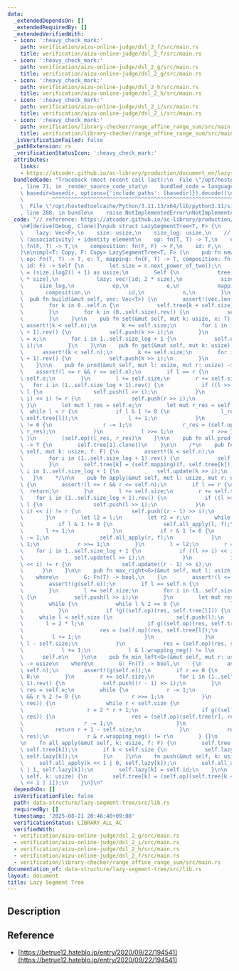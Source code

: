 ```yaml
---
data:
  _extendedDependsOn: []
  _extendedRequiredBy: []
  _extendedVerifiedWith:
  - icon: ':heavy_check_mark:'
    path: verification/aizu-online-judge/dsl_2_f/src/main.rs
    title: verification/aizu-online-judge/dsl_2_f/src/main.rs
  - icon: ':heavy_check_mark:'
    path: verification/aizu-online-judge/dsl_2_g/src/main.rs
    title: verification/aizu-online-judge/dsl_2_g/src/main.rs
  - icon: ':heavy_check_mark:'
    path: verification/aizu-online-judge/dsl_2_h/src/main.rs
    title: verification/aizu-online-judge/dsl_2_h/src/main.rs
  - icon: ':heavy_check_mark:'
    path: verification/aizu-online-judge/dsl_2_i/src/main.rs
    title: verification/aizu-online-judge/dsl_2_i/src/main.rs
  - icon: ':heavy_check_mark:'
    path: verification/library-checker/range_affine_range_sum/src/main.rs
    title: verification/library-checker/range_affine_range_sum/src/main.rs
  _isVerificationFailed: false
  _pathExtension: rs
  _verificationStatusIcon: ':heavy_check_mark:'
  attributes:
    links:
    - https://atcoder.github.io/ac-library/production/document_en/lazysegtree.html
  bundledCode: "Traceback (most recent call last):\n  File \"/opt/hostedtoolcache/Python/3.11.13/x64/lib/python3.11/site-packages/onlinejudge_verify/documentation/build.py\"\
    , line 71, in _render_source_code_stat\n    bundled_code = language.bundle(stat.path,\
    \ basedir=basedir, options={'include_paths': [basedir]}).decode()\n          \
    \         ^^^^^^^^^^^^^^^^^^^^^^^^^^^^^^^^^^^^^^^^^^^^^^^^^^^^^^^^^^^^^^^^^^^^^^^^^^^^^^^^^\n\
    \  File \"/opt/hostedtoolcache/Python/3.11.13/x64/lib/python3.11/site-packages/onlinejudge_verify/languages/rust.py\"\
    , line 288, in bundle\n    raise NotImplementedError\nNotImplementedError\n"
  code: "// reference: https://atcoder.github.io/ac-library/production/document_en/lazysegtree.html\n\
    \n#[derive(Debug, Clone)]\npub struct LazySegmentTree<T, F> {\n    tree: Vec<T>,\n\
    \    lazy: Vec<F>,\n    size: usize,\n    size_log: usize,\n    // Monoids: operation\
    \ (associativity) + identity element\n    op: fn(T, T) -> T,\n    e: T,\n    mapping:\
    \ fn(F, T) -> T,\n    composition: fn(F, F) -> F,\n    id: F,\n    n: usize,\n\
    }\n\nimpl<T: Copy, F: Copy> LazySegmentTree<T, F> {\n    pub fn new(n: usize,\
    \ op: fn(T, T) -> T, e: T, mapping: fn(F, T) -> T, composition: fn(F, F) -> F,\
    \ id: F) -> Self {\n        let size = n.next_power_of_two();\n        let size_log\
    \ = (size.ilog2() + 1) as usize;\n        Self {\n            tree: vec![e; 2\
    \ * size],\n            lazy: vec![id; 2 * size],\n            size,\n       \
    \     size_log,\n            op,\n            e,\n            mapping,\n     \
    \       composition,\n            id,\n            n,\n        }\n    }\n\n  \
    \  pub fn build(&mut self, vec: Vec<T>) {\n        assert!(vec.len() == self.n);\n\
    \        for k in 0..self.n {\n            self.tree[k + self.size] = vec[k];\n\
    \        }\n        for k in (0..self.size).rev() {\n            self.update(k);\n\
    \        }\n    }\n\n    pub fn set(&mut self, mut k: usize, x: T) {\n       \
    \ assert!(k < self.n);\n        k += self.size;\n        for i in (1..self.size_log\
    \ + 1).rev() {\n            self.push(k >> i);\n        }\n        self.tree[k]\
    \ = x;\n        for i in 1..self.size_log + 1 {\n            self.update(k >>\
    \ i);\n        }\n    }\n\n    pub fn get(&mut self, mut k: usize) -> T {\n  \
    \      assert!(k < self.n);\n        k += self.size;\n        for i in (1..self.size_log\
    \ + 1).rev() {\n            self.push(k >> i);\n        }\n        self.tree[k].clone()\n\
    \    }\n\n    pub fn prod(&mut self, mut l: usize, mut r: usize) -> T {\n    \
    \    assert!(l <= r && r <= self.n);\n        if l == r {\n            return\
    \ self.e;\n        }\n        l += self.size;\n        r += self.size;\n     \
    \   for i in (1..self.size_log + 1).rev() {\n            if ((l >> i) << i) !=\
    \ l {\n                self.push(l >> i);\n            }\n            if ((r >>\
    \ i) << i) != r {\n                self.push(r >> i);\n            }\n       \
    \ }\n        let mut l_res = self.e;\n        let mut r_res = self.e;\n      \
    \  while l < r {\n            if l & 1 != 0 {\n                l_res = (self.op)(l_res,\
    \ self.tree[l]);\n                l += 1;\n            }\n            if r & 1\
    \ != 0 {\n                r -= 1;\n                r_res = (self.op)(self.tree[r],\
    \ r_res);\n            }\n            l >>= 1;\n            r >>= 1;\n       \
    \ }\n        (self.op)(l_res, r_res)\n    }\n\n    pub fn all_prod(&mut self)\
    \ -> T {\n        self.tree[1].clone()\n    }\n\n    /*\n    pub fn apply(&mut\
    \ self, mut k: usize, f: F) {\n        assert!(k < self.n);\n        k += self.size;\n\
    \        for i in (1..self.size_log + 1).rev() {\n            self.push(k >> i);\n\
    \        }\n        self.tree[k] = (self.mapping)(f, self.tree[k]);\n        for\
    \ i in 1..self.size_log + 1 {\n            self.update(k >> i);\n        }\n \
    \   }\n    */\n\n    pub fn apply(&mut self, mut l: usize, mut r: usize, f: F)\
    \ {\n        assert!(l <= r && r <= self.n);\n        if l == r {\n          \
    \  return;\n        }\n        l += self.size;\n        r += self.size;\n    \
    \    for i in (1..self.size_log + 1).rev() {\n            if ((l >> i) << i) !=\
    \ l {\n                self.push(l >> i);\n            }\n            if ((r >>\
    \ i) << i) != r {\n                self.push((r - 1) >> i);\n            }\n \
    \       }\n        let l2 = l;\n        let r2 = r;\n        while l < r {\n \
    \           if l & 1 != 0 {\n                self.all_apply(l, f);\n         \
    \       l += 1;\n            }\n            if r & 1 != 0 {\n                r\
    \ -= 1;\n                self.all_apply(r, f);\n            }\n            l >>=\
    \ 1;\n            r >>= 1;\n        }\n        l = l2;\n        r = r2;\n    \
    \    for i in 1..self.size_log + 1 {\n            if ((l >> i) << i) != l {\n\
    \                self.update(l >> i);\n            }\n            if ((r >> i)\
    \ << i) != r {\n                self.update((r - 1) >> i);\n            }\n  \
    \      }\n    }\n\n    pub fn max_right<G>(&mut self, mut l: usize, g: G) -> usize\n\
    \    where\n        G: Fn(T) -> bool,\n    {\n        assert!(l <= self.n);\n\
    \        assert!(g(self.e));\n        if l == self.n {\n            return self.n;\n\
    \        }\n        l += self.size;\n        for i in (1..self.size_log + 1).rev()\
    \ {\n            self.push(l >> i);\n        }\n        let mut res = self.e;\n\
    \        while {\n            while l % 2 == 0 {\n                l >>= 1;\n \
    \           }\n            if !g((self.op)(res, self.tree[l])) {\n           \
    \     while l < self.size {\n                    self.push(l);\n             \
    \       l = 2 * l;\n                    if g((self.op)(res, self.tree[l])) {\n\
    \                        res = (self.op)(res, self.tree[l]);\n               \
    \         l += 1;\n                    }\n                }\n                return\
    \ l - self.size;\n            }\n            res = (self.op)(res, self.tree[l]);\n\
    \            l += 1;\n            l & l.wrapping_neg() != l\n        } {}\n  \
    \      self.n\n    }\n\n    pub fn min_left<G>(&mut self, mut r: usize, g: G)\
    \ -> usize\n    where\n        G: Fn(T) -> bool,\n    {\n        assert!(r <=\
    \ self.n);\n        assert!(g(self.e));\n        if r == 0 {\n            return\
    \ 0;\n        }\n        r += self.size;\n        for i in (1..self.size_log +\
    \ 1).rev() {\n            self.push((r - 1) >> i);\n        }\n        let mut\
    \ res = self.e;\n        while {\n            r -= 1;\n            while r > 1\
    \ && r % 2 != 0 {\n                r >>= 1;\n            }\n            if !g((self.op)(self.tree[r],\
    \ res)) {\n                while r < self.size {\n                    self.push(r);\n\
    \                    r = 2 * r + 1;\n                    if g((self.op)(self.tree[r],\
    \ res)) {\n                        res = (self.op)(self.tree[r], res);\n     \
    \                   r -= 1;\n                    }\n                }\n      \
    \          return r + 1 - self.size;\n            }\n            res = (self.op)(self.tree[r],\
    \ res);\n            r & r.wrapping_neg() != r\n        } {}\n        0\n    }\n\
    \n    fn all_apply(&mut self, k: usize, f: F) {\n        self.tree[k] = (self.mapping)(f,\
    \ self.tree[k]);\n        if k < self.size {\n            self.lazy[k] = (self.composition)(f,\
    \ self.lazy[k]);\n        }\n    }\n\n    fn push(&mut self, k: usize) {\n   \
    \     self.all_apply(k << 1 | 0, self.lazy[k]);\n        self.all_apply(k << 1\
    \ | 1, self.lazy[k]);\n        self.lazy[k] = self.id;\n    }\n\n    fn update(&mut\
    \ self, k: usize) {\n        self.tree[k] = (self.op)(self.tree[k << 1 | 0], self.tree[k\
    \ << 1 | 1]);\n    }\n}\n"
  dependsOn: []
  isVerificationFile: false
  path: data-structure/lazy-segment-tree/src/lib.rs
  requiredBy: []
  timestamp: '2025-08-21 20:46:40+09:00'
  verificationStatus: LIBRARY_ALL_AC
  verifiedWith:
  - verification/aizu-online-judge/dsl_2_g/src/main.rs
  - verification/aizu-online-judge/dsl_2_i/src/main.rs
  - verification/aizu-online-judge/dsl_2_h/src/main.rs
  - verification/aizu-online-judge/dsl_2_f/src/main.rs
  - verification/library-checker/range_affine_range_sum/src/main.rs
documentation_of: data-structure/lazy-segment-tree/src/lib.rs
layout: document
title: Lazy Segment Tree
---
```


## Description

## Reference
- [https://betrue12.hateblo.jp/entry/2020/09/22/194541](https://betrue12.hateblo.jp/entry/2020/09/22/194541)
